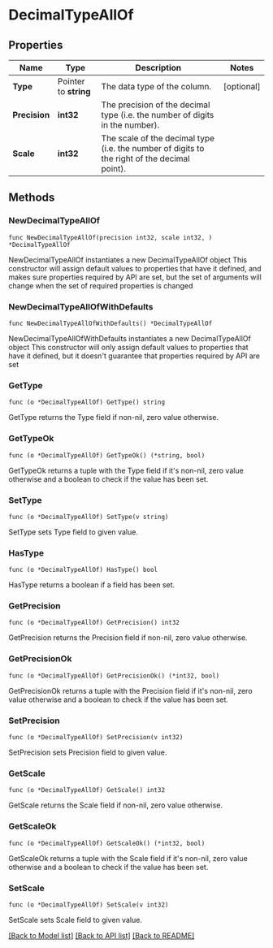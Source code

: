 # DecimalTypeAllOf

## Properties

Name | Type | Description | Notes
------------ | ------------- | ------------- | -------------
**Type** | Pointer to **string** | The data type of the column. | [optional] 
**Precision** | **int32** | The precision of the decimal type (i.e. the number of digits in the number). | 
**Scale** | **int32** | The scale of the decimal type (i.e. the number of digits to the right of the decimal point). | 

## Methods

### NewDecimalTypeAllOf

`func NewDecimalTypeAllOf(precision int32, scale int32, ) *DecimalTypeAllOf`

NewDecimalTypeAllOf instantiates a new DecimalTypeAllOf object
This constructor will assign default values to properties that have it defined,
and makes sure properties required by API are set, but the set of arguments
will change when the set of required properties is changed

### NewDecimalTypeAllOfWithDefaults

`func NewDecimalTypeAllOfWithDefaults() *DecimalTypeAllOf`

NewDecimalTypeAllOfWithDefaults instantiates a new DecimalTypeAllOf object
This constructor will only assign default values to properties that have it defined,
but it doesn't guarantee that properties required by API are set

### GetType

`func (o *DecimalTypeAllOf) GetType() string`

GetType returns the Type field if non-nil, zero value otherwise.

### GetTypeOk

`func (o *DecimalTypeAllOf) GetTypeOk() (*string, bool)`

GetTypeOk returns a tuple with the Type field if it's non-nil, zero value otherwise
and a boolean to check if the value has been set.

### SetType

`func (o *DecimalTypeAllOf) SetType(v string)`

SetType sets Type field to given value.

### HasType

`func (o *DecimalTypeAllOf) HasType() bool`

HasType returns a boolean if a field has been set.

### GetPrecision

`func (o *DecimalTypeAllOf) GetPrecision() int32`

GetPrecision returns the Precision field if non-nil, zero value otherwise.

### GetPrecisionOk

`func (o *DecimalTypeAllOf) GetPrecisionOk() (*int32, bool)`

GetPrecisionOk returns a tuple with the Precision field if it's non-nil, zero value otherwise
and a boolean to check if the value has been set.

### SetPrecision

`func (o *DecimalTypeAllOf) SetPrecision(v int32)`

SetPrecision sets Precision field to given value.


### GetScale

`func (o *DecimalTypeAllOf) GetScale() int32`

GetScale returns the Scale field if non-nil, zero value otherwise.

### GetScaleOk

`func (o *DecimalTypeAllOf) GetScaleOk() (*int32, bool)`

GetScaleOk returns a tuple with the Scale field if it's non-nil, zero value otherwise
and a boolean to check if the value has been set.

### SetScale

`func (o *DecimalTypeAllOf) SetScale(v int32)`

SetScale sets Scale field to given value.



[[Back to Model list]](../README.md#documentation-for-models) [[Back to API list]](../README.md#documentation-for-api-endpoints) [[Back to README]](../README.md)


